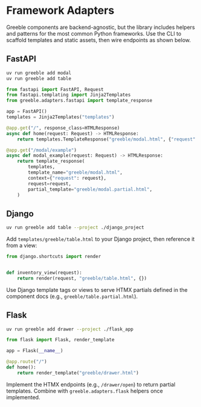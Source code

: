 # Framework Adapters

Greeble components are backend-agnostic, but the library includes helpers and patterns for the most
common Python frameworks. Use the CLI to scaffold templates and static assets, then wire endpoints as
shown below.

## FastAPI

```bash
uv run greeble add modal
uv run greeble add table
```

```python
from fastapi import FastAPI, Request
from fastapi.templating import Jinja2Templates
from greeble.adapters.fastapi import template_response

app = FastAPI()
templates = Jinja2Templates("templates")

@app.get("/", response_class=HTMLResponse)
async def home(request: Request) -> HTMLResponse:
    return templates.TemplateResponse("greeble/modal.html", {"request": request})

@app.get("/modal/example")
async def modal_example(request: Request) -> HTMLResponse:
    return template_response(
        templates,
        template_name="greeble/modal.html",
        context={"request": request},
        request=request,
        partial_template="greeble/modal.partial.html",
    )
```

## Django

```bash
uv run greeble add table --project ./django_project
```

Add `templates/greeble/table.html` to your Django project, then reference it from a view:

```python
from django.shortcuts import render


def inventory_view(request):
    return render(request, "greeble/table.html", {})
```

Use Django template tags or views to serve HTMX partials defined in the component docs (e.g.,
`greeble/table.partial.html`).

## Flask

```bash
uv run greeble add drawer --project ./flask_app
```

```python
from flask import Flask, render_template

app = Flask(__name__)

@app.route("/")
def home():
    return render_template("greeble/drawer.html")
```

Implement the HTMX endpoints (e.g., `/drawer/open`) to return partial templates. Combine with
`greeble.adapters.flask` helpers once implemented.
